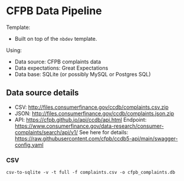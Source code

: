 # CFPB Data Pipeline

Template:
- Built on top of the `nbdev` template.

Using:
- Data source: CFPB complaints data
- Data expectations: Great Expectations
- Data base: SQLite (or possibly MySQL or Postgres SQL)

## Data source details

- CSV: http://files.consumerfinance.gov/ccdb/complaints.csv.zip
- JSON: http://files.consumerfinance.gov/ccdb/complaints.json.zip
- API: https://cfpb.github.io/api/ccdb/api.html 
Endpoint: https://www.consumerfinance.gov/data-research/consumer-complaints/search/api/v1/
See here for details: https://raw.githubusercontent.com/cfpb/ccdb5-api/main/swagger-config.yaml


### CSV

`csv-to-sqlite -v -t full -f complaints.csv -o cfpb_complaints.db`
